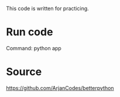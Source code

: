 This code is written for practicing.

# Run code
Command: python app

# Source
https://github.com/ArjanCodes/betterpython